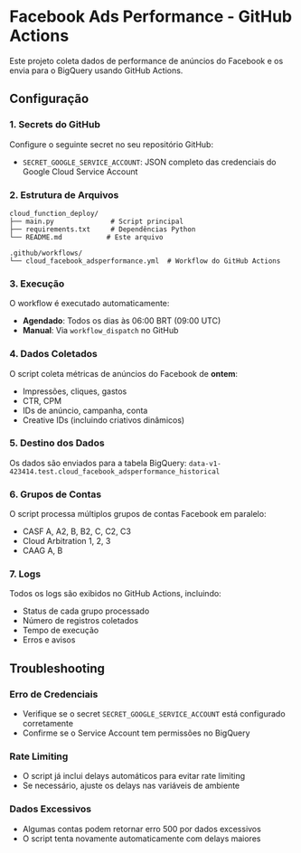 # Facebook Ads Performance - GitHub Actions

Este projeto coleta dados de performance de anúncios do Facebook e os envia para o BigQuery usando GitHub Actions.

## Configuração

### 1. Secrets do GitHub

Configure o seguinte secret no seu repositório GitHub:

- `SECRET_GOOGLE_SERVICE_ACCOUNT`: JSON completo das credenciais do Google Cloud Service Account

### 2. Estrutura de Arquivos

```
cloud_function_deploy/
├── main.py              # Script principal
├── requirements.txt     # Dependências Python
└── README.md           # Este arquivo

.github/workflows/
└── cloud_facebook_adsperformance.yml  # Workflow do GitHub Actions
```

### 3. Execução

O workflow é executado automaticamente:
- **Agendado**: Todos os dias às 06:00 BRT (09:00 UTC)
- **Manual**: Via `workflow_dispatch` no GitHub

### 4. Dados Coletados

O script coleta métricas de anúncios do Facebook de **ontem**:
- Impressões, cliques, gastos
- CTR, CPM
- IDs de anúncio, campanha, conta
- Creative IDs (incluindo criativos dinâmicos)

### 5. Destino dos Dados

Os dados são enviados para a tabela BigQuery:
`data-v1-423414.test.cloud_facebook_adsperformance_historical`

### 6. Grupos de Contas

O script processa múltiplos grupos de contas Facebook em paralelo:
- CASF A, A2, B, B2, C, C2, C3
- Cloud Arbitration 1, 2, 3
- CAAG A, B

### 7. Logs

Todos os logs são exibidos no GitHub Actions, incluindo:
- Status de cada grupo processado
- Número de registros coletados
- Tempo de execução
- Erros e avisos

## Troubleshooting

### Erro de Credenciais
- Verifique se o secret `SECRET_GOOGLE_SERVICE_ACCOUNT` está configurado corretamente
- Confirme se o Service Account tem permissões no BigQuery

### Rate Limiting
- O script já inclui delays automáticos para evitar rate limiting
- Se necessário, ajuste os delays nas variáveis de ambiente

### Dados Excessivos
- Algumas contas podem retornar erro 500 por dados excessivos
- O script tenta novamente automaticamente com delays maiores
